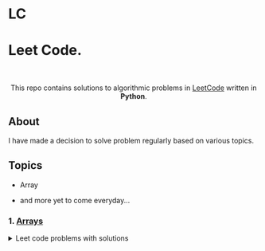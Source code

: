# LC
# Leet Code.

</br>

<p align="center">
  This repo contains solutions to algorithmic problems in <a href="https://leetcode.com">LeetCode</a> written in <b>Python</b>.
  </br>
</p>

## About

I have made a decision to solve problem regularly based on various topics.

## Topics
- Array

- and more yet to come everyday...


### 1. [Arrays](https://leetcode.com/problemset/algorithms/)
<details><summary>Leet code problems with solutions</summary>
<p>


